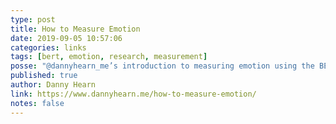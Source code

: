 ```yaml
---
type: post
title: How to Measure Emotion
date: 2019-09-05 10:57:06
categories: links
tags: [bert, emotion, research, measurement]
posse: "@dannyhearn_me’s introduction to measuring emotion using the BERT technique."
published: true
author: Danny Hearn
link: https://www.dannyhearn.me/how-to-measure-emotion/
notes: false
---
```

